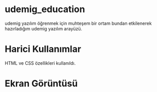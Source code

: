 # udemig_education

udemig yazılım öğrenmek için muhteşem bir ortam bundan etkilenerek hazırladığım udemig yazılım arayüzü.

# Harici Kullanımlar

HTML ve CSS özellikleri kullanıldı.

# Ekran Görüntüsü
